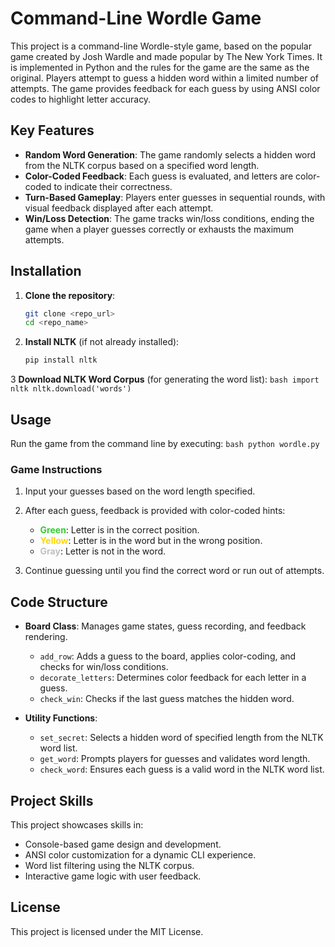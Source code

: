 # Command-Line Wordle Game

This project is a command-line Wordle-style game, based on the popular game created by Josh Wardle and made popular by The New York Times. It is implemented in Python and the rules for the game are the same as the original. Players attempt to guess a hidden word within a limited number of attempts. The game provides feedback for each guess by using ANSI color codes to highlight letter accuracy.

## Key Features

- **Random Word Generation**: The game randomly selects a hidden word from the NLTK corpus based on a specified word length.
- **Color-Coded Feedback**: Each guess is evaluated, and letters are color-coded to indicate their correctness.
- **Turn-Based Gameplay**: Players enter guesses in sequential rounds, with visual feedback displayed after each attempt.
- **Win/Loss Detection**: The game tracks win/loss conditions, ending the game when a player guesses correctly or exhausts the maximum attempts.

## Installation

1. **Clone the repository**:
   ```bash
   git clone <repo_url>
   cd <repo_name>
    ```
   
2. **Install NLTK** (if not already installed):
    ```bash
    pip install nltk
    ```
3 **Download NLTK Word Corpus** (for generating the word list):
    ```bash
    import nltk
    nltk.download('words')
    ```

## Usage

Run the game from the command line by executing:
    ```bash
    python wordle.py
    ```

### Game Instructions
1. Input your guesses based on the word length specified.
2. After each guess, feedback is provided with color-coded hints:
   - <span style="color: limegreen;">**Green**</span>: Letter is in the correct position.
   - <span style="color: gold;">**Yellow**</span>: Letter is in the word but in the wrong position.
   - <span style="color: silver;">**Gray**</span>: Letter is not in the word.

3. Continue guessing until you find the correct word or run out of attempts.

## Code Structure

- **Board Class**: Manages game states, guess recording, and feedback rendering.
  - `add_row`: Adds a guess to the board, applies color-coding, and checks for win/loss conditions.
  - `decorate_letters`: Determines color feedback for each letter in a guess.
  - `check_win`: Checks if the last guess matches the hidden word.
  
- **Utility Functions**:
  - `set_secret`: Selects a hidden word of specified length from the NLTK word list.
  - `get_word`: Prompts players for guesses and validates word length.
  - `check_word`: Ensures each guess is a valid word in the NLTK word list.

## Project Skills

This project showcases skills in:
- Console-based game design and development.
- ANSI color customization for a dynamic CLI experience.
- Word list filtering using the NLTK corpus.
- Interactive game logic with user feedback.

## License

This project is licensed under the MIT License.

